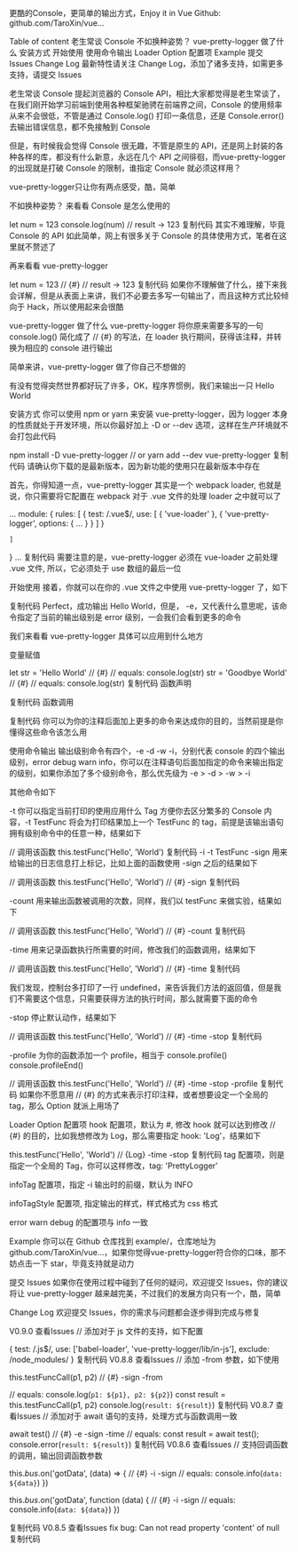 更酷的Console，更简单的输出方式，Enjoy it in Vue
Github: github.com/TaroXin/vue…

Table of content
老生常谈 Console
不如换种姿势？
vue-pretty-logger 做了什么
安装方式
开始使用
使用命令输出
Loader Option 配置项
Example
提交 Issues
Change Log
最新特性请关注 Change Log，添加了诸多支持，如需更多支持，请提交 Issues

老生常谈 Console
提起浏览器的 Console API，相比大家都觉得是老生常谈了，在我们刚开始学习前端到使用各种框架驰骋在前端界之间，Console 的使用频率从来不会很低，不管是通过 Console.log() 打印一条信息，还是 Console.error() 去输出错误信息，都不免接触到 Console

但是，有时候我会觉得 Console 很无趣，不管是原生的 API，还是网上封装的各种各样的库，都没有什么新意，永远在几个 API 之间徘徊，而vue-pretty-logger的出现就是打破 Console 的限制，谁指定 Console 就必须这样用？

vue-pretty-logger只让你有两点感受，酷，简单

不如换种姿势？
来看看 Console 是怎么使用的

let num = 123
console.log(num) // result -> 123
复制代码
其实不难理解，毕竟 Console 的 API 如此简单，网上有很多关于 Console 的具体使用方式，笔者在这里就不赘述了

再来看看 vue-pretty-logger

let num = 123 // {#}
// result -> 123
复制代码
如果你不理解做了什么，接下来我会详解，但是从表面上来讲，我们不必要去多写一句输出了，而且这种方式比较倾向于 Hack，所以使用起来会很酷

vue-pretty-logger 做了什么
vue-pretty-logger 将你原来需要多写的一句 console.log() 简化成了 // {#} 的写法，在 loader 执行期间，获得该注释，并转换为相应的 console 进行输出

简单来讲，vue-pretty-logger 做了你自己不想做的

有没有觉得突然世界都好玩了许多，OK，程序界惯例，我们来输出一只 Hello World

安装方式
你可以使用 npm or yarn 来安装 vue-pretty-logger，因为 logger 本身的性质就处于开发环境，所以你最好加上 -D or --dev 选项，这样在生产环境就不会打包此代码

npm install -D vue-pretty-logger
// or
yarn add --dev vue-pretty-logger
复制代码
请确认你下载的是最新版本，因为新功能的使用只在最新版本中存在

首先，你得知道一点，vue-pretty-logger 其实是一个 webpack loader, 也就是说，你只需要将它配置在 webpack 对于 .vue 文件的处理 loader 之中就可以了

...
module: {
    rules: [
        {
            test: /.vue$/,
            use: [
                {
                    'vue-loader'
                },
                {
                    'vue-pretty-logger',
                    options: {
                        ...
                    }
                }
            ]
        }
    
    ]
}
...
复制代码
需要注意的是，vue-pretty-logger 必须在 vue-loader 之前处理 .vue 文件, 所以，它必须处于 use 数组的最后一位

开始使用
接着，你就可以在你的 .vue 文件之中使用 vue-pretty-logger 了，如下

<template>
    <div></div>
</template>

<script>
    export default {
        mounted () {
            const str = 'Hello World' // {#} -e    
        }
    }
</script>
复制代码
Perfect，成功输出 Hello World，但是， -e，又代表什么意思呢，该命令指定了当前的输出级别是 error 级别，一会我们会看到更多的命令

我们来看看 vue-pretty-logger 具体可以应用到什么地方

变量赋值

let str = 'Hello World' // {#}
// equals: console.log(str)
str = 'Goodbye World' // {#}
// equals: console.log(str)
复制代码
函数声明

<script>
    export default {
        mounted () {
            
        }，
        methods: {
            testFunc (p1, p2) { // {#} -sign
                // equals: console.log(p1, p2)
            }
        }
    }
</script>
复制代码
函数调用

<script>
    export default {
        mounted () {
            this.testFunc(1, 'Hello') // {#} -stop -time
            // equals: const result = this.testFunc(1, 'Hello'); console.log(result)
        }，
        methods: {
            testFunc (p1, p2) { // {#} -i -t TestFunc
                
            }
        }
    }
</script>
复制代码
你可以为你的注释后面加上更多的命令来达成你的目的，当然前提是你懂得这些命令该怎么用

使用命令输出
输出级别命令有四个，-e -d -w -i，分别代表 console 的四个输出级别，error debug warn info，你可以在注释语句后面加指定的命令来输出指定的级别，如果你添加了多个级别命令，那么优先级为 -e > -d > -w > -i

其他命令如下

-t 你可以指定当前打印的使用应用什么 Tag 方便你去区分繁多的 Console 内容，-t TestFunc 将会为打印结果加上一个 TestFunc 的 tag，前提是该输出语句拥有级别命令中的任意一种，结果如下

// 调用该函数
this.testFunc('Hello', 'World')
复制代码
-i -t TestFunc
-sign 用来给输出的日志信息打上标记，比如上面的函数使用 -sign 之后的结果如下

// 调用该函数
this.testFunc('Hello', 'World') // {#} -sign
复制代码

-count 用来输出函数被调用的次数，同样，我们以 testFunc 来做实验，结果如下

// 调用该函数
this.testFunc('Hello', 'World') // {#} -count
复制代码

-time 用来记录函数执行所需要的时间，修改我们的函数调用，结果如下

// 调用该函数
this.testFunc('Hello', 'World') // {#} -time
复制代码

我们发现，控制台多打印了一行 undefined，来告诉我们方法的返回值，但是我们不需要这个信息，只需要获得方法的执行时间，那么就需要下面的命令

-stop 停止默认动作，结果如下

// 调用该函数
this.testFunc('Hello', 'World') // {#} -time -stop
复制代码

-profile 为你的函数添加一个 profile，相当于 console.profile() console.profileEnd()

// 调用该函数
this.testFunc('Hello', 'World') // {#} -time -stop -profile
复制代码
如果你不愿意用 // {#} 的方式来表示打印注释，或者想要设定一个全局的 tag，那么 Option 就派上用场了

Loader Option 配置项
hook 配置项，默认为 #, 修改 hook 就可以达到修改 // {#} 的目的，比如我想修改为 Log，那么需要指定 hook: 'Log'，结果如下

this.testFunc('Hello', 'World') // {Log} -time -stop
复制代码
tag 配置项，则是指定一个全局的 Tag，你可以这样修改，tag: 'PrettyLogger'

infoTag 配置项，指定 -i 输出时的前缀，默认为 INFO

infoTagStyle 配置项, 指定输出的样式，样式格式为 css 格式

error warn debug 的配置项与 info 一致

Example
你可以在 Github 仓库找到 example/，仓库地址为 github.com/TaroXin/vue…，如果你觉得vue-pretty-logger符合你的口味，那不妨点击一下 star，毕竟支持就是动力

提交 Issues
如果你在使用过程中碰到了任何的疑问，欢迎提交 Issues，你的建议将让 vue-pretty-logger 越来越完美，不过我们的发展方向只有一个，酷，简单

Change Log
欢迎提交 Issues，你的需求与问题都会逐步得到完成与修复

V0.9.0 查看Issues
// 添加对于 js 文件的支持，如下配置

{
    test: /\.js$/,
    use: ['babel-loader', 'vue-pretty-logger/lib/in-js'],
    exclude: /node_modules/
}
复制代码
V0.8.8 查看Issues
// 添加 -from 参数，如下使用

this.testFuncCall(p1, p2) // {#} -sign -from

// equals:
console.log(`p1: ${p1}, p2: ${p2}`)
const result = this.testFuncCall(p1, p2)
console.log(`result: ${result}`)
复制代码
V0.8.7 查看Issues
// 添加对于 await 语句的支持，处理方式与函数调用一致

await test() // {#} -e -sign -time
// equals: const result = await test(); console.error(`result: ${result}`)
复制代码
V0.8.6 查看Issues
// 支持回调函数的调用，输出回调函数参数

this.$bus.$on('gotData', (data) => { // {#} -i -sign
    // equals: console.info(`data: ${data}`)
})

this.$bus.$on('gotData', function (data) { // {#} -i -sign
    // equals: console.info(`data: ${data}`)
})

复制代码
V0.8.5 查看Issues
fix bug: Can not read property 'content' of null
复制代码

